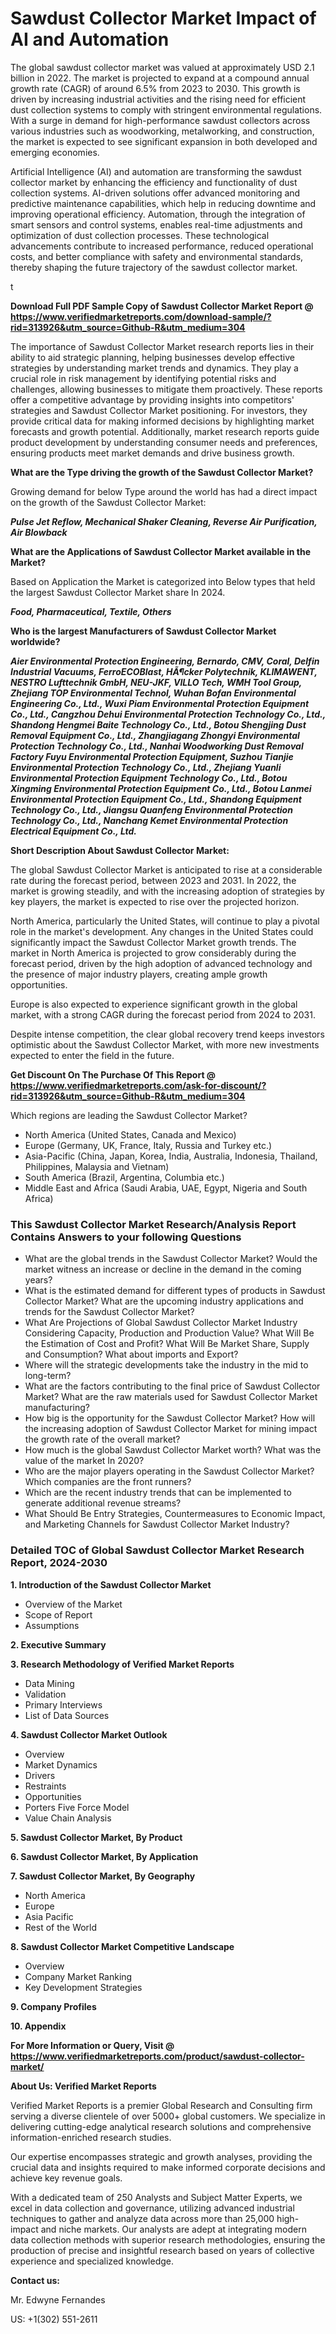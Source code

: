 <meta name="title" content="Global Sawdust Collector Market Impact of AI and Automation"><meta name="description" content="The global sawdust collector market was valued at approximately USD 2.1 billion in 2022. The market is projected to expand at a compound annual growth rate (CAGR) of a"><meta name="title" content="Sawdust Collector Market Size, Share, Scope, Trends, Growth, Opportunities, Analysis, Forecast"><h1>Sawdust Collector Market Impact of AI and Automation</h1><p>The global sawdust collector market was valued at approximately USD 2.1 billion in 2022. The market is projected to expand at a compound annual growth rate (CAGR) of around 6.5% from 2023 to 2030. This growth is driven by increasing industrial activities and the rising need for efficient dust collection systems to comply with stringent environmental regulations. With a surge in demand for high-performance sawdust collectors across various industries such as woodworking, metalworking, and construction, the market is expected to see significant expansion in both developed and emerging economies.</p><p>Artificial Intelligence (AI) and automation are transforming the sawdust collector market by enhancing the efficiency and functionality of dust collection systems. AI-driven solutions offer advanced monitoring and predictive maintenance capabilities, which help in reducing downtime and improving operational efficiency. Automation, through the integration of smart sensors and control systems, enables real-time adjustments and optimization of dust collection processes. These technological advancements contribute to increased performance, reduced operational costs, and better compliance with safety and environmental standards, thereby shaping the future trajectory of the sawdust collector market.</p>t</p><p id="" class=""><strong>Download Full PDF Sample Copy of Sawdust Collector Market Report @ <a href="https://www.verifiedmarketreports.com/download-sample/?rid=313926&utm_source=Github-R&utm_medium=304" target="_blank">https://www.verifiedmarketreports.com/download-sample/?rid=313926&utm_source=Github-R&utm_medium=304</a></strong></p><p>The importance of&nbsp;Sawdust Collector Market research reports lies in their ability to aid strategic planning, helping businesses develop effective strategies by understanding market trends and dynamics. They play a crucial role in risk management by identifying potential risks and challenges, allowing businesses to mitigate them proactively. These reports offer a competitive advantage by providing insights into competitors' strategies and Sawdust Collector Market positioning. For investors, they provide critical data for making informed decisions by highlighting market forecasts and growth potential. Additionally, market research reports guide product development by understanding consumer needs and preferences, ensuring products meet market demands and drive business growth.</p><p><strong>What are the&nbsp;Type driving the growth of the Sawdust Collector Market?</strong></p><p id="" class="">Growing demand for below Type around the world has had a direct impact on the growth of the Sawdust Collector Market:</p><em><strong>Pulse Jet Reflow, Mechanical Shaker Cleaning, Reverse Air Purification, Air Blowback</strong></em></p><strong>What are the&nbsp;Applications&nbsp;of Sawdust Collector Market available in the Market?</strong></p><p id="" class="">Based on Application the Market is categorized into Below types that held the largest Sawdust Collector Market share In 2024.</p><em><strong>Food, Pharmaceutical, Textile, Others</strong></em></p><strong>Who is the largest Manufacturers of Sawdust Collector Market worldwide?</strong></p><p><em><strong>Aier Environmental Protection Engineering, Bernardo, CMV, Coral, Delfin Industrial Vacuums, FerroECOBlast, HÃ¶cker Polytechnik, KLIMAWENT, NESTRO Lufttechnik GmbH, NEU-JKF, VILLO Tech, WMH Tool Group, Zhejiang TOP Environmental Technol, Wuhan Bofan Environmental Engineering Co., Ltd., Wuxi Piam Environmental Protection Equipment Co., Ltd., Cangzhou Dehui Environmental Protection Technology Co., Ltd., Shandong Hengmei Baite Technology Co., Ltd., Botou Shengjing Dust Removal Equipment Co., Ltd., Zhangjiagang Zhongyi Environmental Protection Technology Co., Ltd., Nanhai Woodworking Dust Removal Factory Fuyu Environmental Protection Equipment, Suzhou Tianjie Environmental Protection Technology Co., Ltd., Zhejiang Yuanli Environmental Protection Equipment Technology Co., Ltd., Botou Xingming Environmental Protection Equipment Co., Ltd., Botou Lanmei Environmental Protection Equipment Co., Ltd., Shandong Equipment Technology Co., Ltd., Jiangsu Quanfeng Environmental Protection Technology Co., Ltd., Nanchang Kemet Environmental Protection Electrical Equipment Co., Ltd.</strong></em></p><p id="" class=""><strong>Short Description About Sawdust Collector Market:</strong></p><p>The global Sawdust Collector Market is anticipated to rise at a considerable rate during the forecast period, between 2023 and 2031. In 2022, the market is growing steadily, and with the increasing adoption of strategies by key players, the market is expected to rise over the projected horizon.</p><p>North America, particularly the United States, will continue to play a pivotal role in the market's development. Any changes in the United States could significantly impact the Sawdust Collector Market growth trends. The market in North America is projected to grow considerably during the forecast period, driven by the high adoption of advanced technology and the presence of major industry players, creating ample growth opportunities.</p><p>Europe is also expected to experience significant growth in the global market, with a strong CAGR during the forecast period from 2024 to 2031.</p><p>Despite intense competition, the clear global recovery trend keeps investors optimistic about the Sawdust Collector Market, with more new investments expected to enter the field in the future.</p><p id="" class=""><strong>Get Discount On The Purchase Of This Report @ <a href="https://www.verifiedmarketreports.com/ask-for-discount/?rid=313926&utm_source=Github-R&utm_medium=304" target="_blank">https://www.verifiedmarketreports.com/ask-for-discount/?rid=313926&utm_source=Github-R&utm_medium=304</a></strong></p>Which regions are leading the Sawdust Collector Market?</p><ul><li>North America (United States, Canada and Mexico)</li><li>Europe (Germany, UK, France, Italy, Russia and Turkey etc.)</li><li>Asia-Pacific (China, Japan, Korea, India, Australia, Indonesia, Thailand, Philippines, Malaysia and Vietnam)</li><li>South America (Brazil, Argentina, Columbia etc.)</li><li>Middle East and Africa (Saudi Arabia, UAE, Egypt, Nigeria and South Africa)</li></ul><h3 id="" class="">This Sawdust Collector Market Research/Analysis Report Contains Answers to your following Questions</h3><ul><li>What are the global trends in the Sawdust Collector Market? Would the market witness an increase or decline in the demand in the coming years?</li><li>What is the estimated demand for different types of products in Sawdust Collector Market? What are the upcoming industry applications and trends for the Sawdust Collector Market?</li><li>What Are Projections of Global Sawdust Collector Market Industry Considering Capacity, Production and Production Value? What Will Be the Estimation of Cost and Profit? What Will Be Market Share, Supply and Consumption? What about imports and Export?</li><li>Where will the strategic developments take the industry in the mid to long-term?</li><li>What are the factors contributing to the final price of Sawdust Collector Market? What are the raw materials used for Sawdust Collector Market manufacturing?</li><li>How big is the opportunity for the Sawdust Collector Market? How will the increasing adoption of Sawdust Collector Market for mining impact the growth rate of the overall market?</li><li>How much is the global Sawdust Collector Market worth? What was the value of the market In 2020?</li><li>Who are the major players operating in the Sawdust Collector Market? Which companies are the front runners?</li><li>Which are the recent industry trends that can be implemented to generate additional revenue streams?</li><li>What Should Be Entry Strategies, Countermeasures to Economic Impact, and Marketing Channels for Sawdust Collector Market Industry?</li></ul><h3 id="" class="">Detailed TOC of Global Sawdust Collector Market Research Report, 2024-2030</h3><p id="" class=""><strong>1. Introduction of the Sawdust Collector Market</strong></p><ul><li>Overview of the Market</li><li>Scope of Report</li><li>Assumptions</li></ul><p id="" class=""><strong>2. Executive Summary</strong></p><p id="" class=""><strong>3. Research Methodology of Verified Market Reports</strong></p><ul><li>Data Mining</li><li>Validation</li><li>Primary Interviews</li><li>List of Data Sources</li></ul><p id="" class=""><strong>4. Sawdust Collector Market Outlook</strong></p><ul><li>Overview</li><li>Market Dynamics</li><li>Drivers</li><li>Restraints</li><li>Opportunities</li><li>Porters Five Force Model</li><li>Value Chain Analysis</li></ul><p id="" class=""><strong>5. Sawdust Collector Market, By Product</strong></p><p id="" class=""><strong>6. Sawdust Collector Market, By Application</strong></p><p id="" class=""><strong>7. Sawdust Collector Market, By Geography</strong></p><ul><li>North America</li><li>Europe</li><li>Asia Pacific</li><li>Rest of the World</li></ul><p id="" class=""><strong>8. Sawdust Collector Market Competitive Landscape</strong></p><ul><li>Overview</li><li>Company Market Ranking</li><li>Key Development Strategies</li></ul><p id="" class=""><strong>9. Company Profiles</strong></p><p id="" class=""><strong>10. Appendix</strong></p><p id="" class=""><strong>For More Information or Query, Visit @ <a href="https://www.verifiedmarketreports.com/product/sawdust-collector-market/" target="_blank">https://www.verifiedmarketreports.com/product/sawdust-collector-market/</a></strong></p><p id="" class=""><strong>About Us: Verified Market Reports</strong></p><p id="" class="">Verified Market Reports is a premier Global Research and Consulting firm serving a diverse clientele of over 5000+ global customers. We specialize in delivering cutting-edge analytical research solutions and comprehensive information-enriched research studies.</p><p id="" class="">Our expertise encompasses strategic and growth analyses, providing the crucial data and insights required to make informed corporate decisions and achieve key revenue goals.</p><p id="" class="">With a dedicated team of 250 Analysts and Subject Matter Experts, we excel in data collection and governance, utilizing advanced industrial techniques to gather and analyze data across more than 25,000 high-impact and niche markets. Our analysts are adept at integrating modern data collection methods with superior research methodologies, ensuring the production of precise and insightful research based on years of collective experience and specialized knowledge.</p><p id="" class=""><strong>Contact us:</strong></p><p id="" class="">Mr. Edwyne Fernandes</p><p id="" class="">US: +1(302) 551-2611</p>